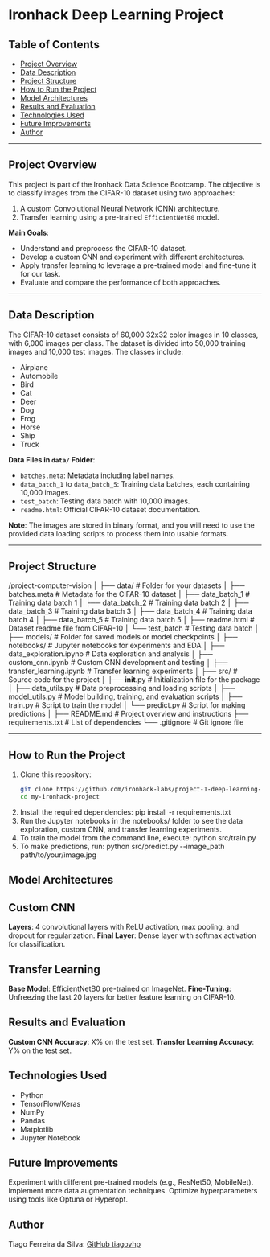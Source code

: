 # Ironhack Deep Learning Project

## Table of Contents
- [Project Overview](#project-overview)
- [Data Description](#data-description)
- [Project Structure](#project-structure)
- [How to Run the Project](#how-to-run-the-project)
- [Model Architectures](#model-architectures)
- [Results and Evaluation](#results-and-evaluation)
- [Technologies Used](#technologies-used)
- [Future Improvements](#future-improvements)
- [Author](#author)

---

## Project Overview
This project is part of the Ironhack Data Science Bootcamp. The objective is to classify images from the CIFAR-10 dataset using two approaches:
1. A custom Convolutional Neural Network (CNN) architecture.
2. Transfer learning using a pre-trained `EfficientNetB0` model.

**Main Goals**:
- Understand and preprocess the CIFAR-10 dataset.
- Develop a custom CNN and experiment with different architectures.
- Apply transfer learning to leverage a pre-trained model and fine-tune it for our task.
- Evaluate and compare the performance of both approaches.

---

## Data Description
The CIFAR-10 dataset consists of 60,000 32x32 color images in 10 classes, with 6,000 images per class. The dataset is divided into 50,000 training images and 10,000 test images. The classes include:
- Airplane
- Automobile
- Bird
- Cat
- Deer
- Dog
- Frog
- Horse
- Ship
- Truck

**Data Files in `data/` Folder**:
- `batches.meta`: Metadata including label names.
- `data_batch_1` to `data_batch_5`: Training data batches, each containing 10,000 images.
- `test_batch`: Testing data batch with 10,000 images.
- `readme.html`: Official CIFAR-10 dataset documentation.

**Note**: The images are stored in binary format, and you will need to use the provided data loading scripts to process them into usable formats.

---

## Project Structure
/project-computer-vision
│
├── data/                      # Folder for your datasets
│   ├── batches.meta           # Metadata for the CIFAR-10 dataset
│   ├── data_batch_1           # Training data batch 1
│   ├── data_batch_2           # Training data batch 2
│   ├── data_batch_3           # Training data batch 3
│   ├── data_batch_4           # Training data batch 4
│   ├── data_batch_5           # Training data batch 5
│   ├── readme.html            # Dataset readme file from CIFAR-10
│   └── test_batch             # Testing data batch
│
├── models/                    # Folder for saved models or model checkpoints
│
├── notebooks/                 # Jupyter notebooks for experiments and EDA
│   ├── data_exploration.ipynb # Data exploration and analysis
│   ├── custom_cnn.ipynb       # Custom CNN development and testing
│   ├── transfer_learning.ipynb # Transfer learning experiments
│
├── src/                       # Source code for the project
│   ├── __init__.py            # Initialization file for the package
│   ├── data_utils.py          # Data preprocessing and loading scripts
│   ├── model_utils.py         # Model building, training, and evaluation scripts
│   ├── train.py               # Script to train the model
│   └── predict.py             # Script for making predictions
│
├── README.md                  # Project overview and instructions
├── requirements.txt           # List of dependencies
└── .gitignore                 # Git ignore file

---

## How to Run the Project
1. Clone this repository:
   ```bash
   git clone https://github.com/ironhack-labs/project-1-deep-learning-image-classification-with-cnn.git
   cd my-ironhack-project
2. Install the required dependencies:
    pip install -r requirements.txt
3. Run the Jupyter notebooks in the notebooks/ folder to see the data exploration, custom CNN, and transfer learning experiments.
4. To train the model from the command line, execute:
    python src/train.py
5. To make predictions, run:
    python src/predict.py --image_path path/to/your/image.jpg

## Model Architectures
## Custom CNN
**Layers**: 4 convolutional layers with ReLU activation, max pooling, and dropout for regularization.
**Final Layer**: Dense layer with softmax activation for classification.

## Transfer Learning
**Base Model**: EfficientNetB0 pre-trained on ImageNet.
**Fine-Tuning**: Unfreezing the last 20 layers for better feature learning on CIFAR-10.

## Results and Evaluation
**Custom CNN Accuracy**: X% on the test set.
**Transfer Learning Accuracy**: Y% on the test set.

## Technologies Used
- Python
- TensorFlow/Keras
- NumPy
- Pandas
- Matplotlib
- Jupyter Notebook

## Future Improvements
Experiment with different pre-trained models (e.g., ResNet50, MobileNet).
Implement more data augmentation techniques.
Optimize hyperparameters using tools like Optuna or Hyperopt.

## Author
Tiago Ferreira da Silva: [GitHub tiagovhp](https://github.com/tiagovhp)

